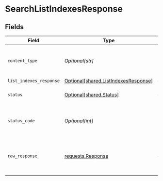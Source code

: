 # SearchListIndexesResponse


## Fields

| Field                                                                                  | Type                                                                                   | Required                                                                               | Description                                                                            |
| -------------------------------------------------------------------------------------- | -------------------------------------------------------------------------------------- | -------------------------------------------------------------------------------------- | -------------------------------------------------------------------------------------- |
| `content_type`                                                                         | *Optional[str]*                                                                        | :heavy_check_mark:                                                                     | HTTP response content type for this operation                                          |
| `list_indexes_response`                                                                | [Optional[shared.ListIndexesResponse]](undefined/models/shared/listindexesresponse.md) | :heavy_minus_sign:                                                                     | OK                                                                                     |
| `status`                                                                               | [Optional[shared.Status]](undefined/models/shared/status.md)                           | :heavy_minus_sign:                                                                     | Default error response                                                                 |
| `status_code`                                                                          | *Optional[int]*                                                                        | :heavy_check_mark:                                                                     | HTTP response status code for this operation                                           |
| `raw_response`                                                                         | [requests.Response](https://requests.readthedocs.io/en/latest/api/#requests.Response)  | :heavy_minus_sign:                                                                     | Raw HTTP response; suitable for custom response parsing                                |